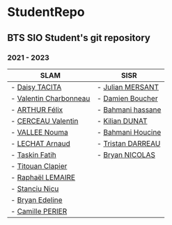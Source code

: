 # StudentRepo 

## BTS SIO Student's git repository

### 2021 - 2023
|SLAM      |SISR                                |
|----------|------------------------------------|
|- [Daisy TACITA](https://github.com/Daisy0402) | - [Julian MERSANT](https://github.com/nailex) |
|- [Valentin Charbonneau](https://github.com/valentincharbonneau) | - [Damien Boucher](https://github.com/bdamien26) |
|- [ARTHUR Félix](https://github.com/afelix20100) | - [Bahmani hassane](https://github.com/hassanebh) |
|- [CERCEAU Valentin](https://github.com/gamelux) | - [Kilian DUNAT](https://github.com/kiliandunat) | 
|- [VALLEE Nouma](https://github.com/noumaa) | - [Bahmani Houcine](https://github.com/houcinebhm) |
|- [LECHAT Arnaud](https://github.com/4rn4ud) | - [Tristan DARREAU](https://github.com/nizoxe) |
|- [Taskin Fatih](https://github.com/fatihtsk) | - [Bryan NICOLAS](https://github.com/squalala28) |
|- [Titouan Clapier](https://github.com/titouanclapier) |
|- [Raphaël LEMAIRE](https://github.com/Raphael-Lemaire) |
|- [Stanciu Nicu](https://github.com/extraneus36) |
|- [Bryan Edeline](https://github.com/bryanedeline) |
|- [Camille PERIER](https://github.com/camilleperier) |
